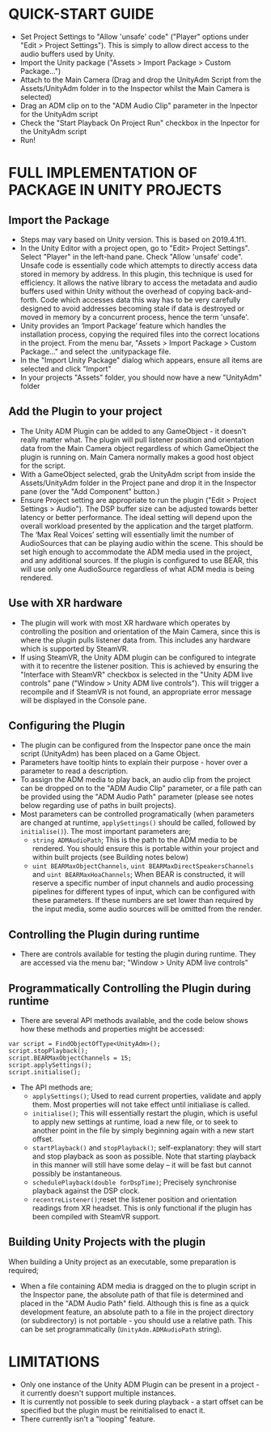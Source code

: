 # QUICK-START GUIDE

- Set Project Settings to "Allow 'unsafe' code" ("Player" options under "Edit > Project Settings"). This is simply to allow direct access to the audio buffers used by Unity.
- Import the Unity package ("Assets > Import Package > Custom Package...")
- Attach to the Main Camera (Drag and drop the UnityAdm Script from the Assets/UnityAdm folder in to the Inspector whilst the Main Camera is selected)
- Drag an ADM clip on to the "ADM Audio Clip" parameter in the Inpector for the UnityAdm script
- Check the "Start Playback On Project Run" checkbox in the Inpector for the UnityAdm script
- Run!



# FULL IMPLEMENTATION OF PACKAGE IN UNITY PROJECTS

## Import the Package

- Steps may vary based on Unity version. This is based on 2019.4.1f1.
- In the Unity Editor with a project open, go to "Edit> Project Settings". Select "Player" in the left-hand pane. Check "Allow 'unsafe' code". Unsafe code is essentially code which attempts to directly access data stored in memory by address. In this plugin, this technique is used for efficiency. It allows the native library to access the metadata and audio buffers used within Unity without the overhead of copying back-and-forth. Code which accesses data this way has to be very carefully designed to avoid addresses becoming stale if data is destroyed or moved in memory by a concurrent process, hence the term 'unsafe'.
- Unity provides an ‘Import Package’ feature which handles the installation process, copying the required files into the correct locations in the project. From the menu bar, "Assets > Import Package > Custom Package..." and select the .unitypackage file.
- In the "Import Unity Package" dialog which appears, ensure all items are selected and click "Import"
- In your projects "Assets" folder, you should now have a new "UnityAdm" folder

## Add the Plugin to your project

- The Unity ADM Plugin can be added to any GameObject - it doesn't really matter what. The plugin will pull listener position and orientation data from the Main Camera object regardless of which GameObject the plugin is running on. Main Camera normally makes a good host object for the script.
- With a GameObject selected, grab the UnityAdm script from inside the Assets/UnityAdm folder in the Project pane and drop it in the Inspector pane (over the "Add Component" button.)
- Ensure Project setting are appropriate to run the plugin ("Edit > Project Settings > Audio"). The DSP buffer size can be adjusted towards better latency or better performance. The ideal setting will depend upon the overall workload presented by the application and the target platform. The ‘Max Real Voices’ setting will essentially limit the number of AudioSources that can be playing audio within the scene. This should be set high enough to accommodate the ADM media used in the project, and any additional sources. If the plugin is configured to use BEAR, this will use only one AudioSource regardless of what ADM media is being rendered.

## Use with XR hardware

- The plugin will work with most XR hardware which operates by controlling the position and orientation of the Main Camera, since this is where the plugin pulls listener data from. This includes any hardware which is supported by SteamVR.
- If using SteamVR, the Unity ADM plugin can be configured to integrate with it to recentre the listener position. This is achieved by ensuring the "Interface with SteamVR" checkbox is selected in the "Unity ADM live controls" pane ("Window > Unity ADM live controls"). This will trigger a recompile and if SteamVR is not found, an appropriate error message will be displayed in the Console pane.

## Configuring the Plugin

- The plugin can be configured from the Inspector pane once the main script (UnityAdm) has been placed on a Game Object.
- Parameters have tooltip hints to explain their purpose - hover over a parameter to read a description.
- To assign the ADM media to play back, an audio clip from the project can be dropped on to the "ADM Audio Clip" parameter, or a file path can be provided using the "ADM Audio Path" parameter (please see notes below regarding use of paths in built projects).
- Most parameters can be controlled programatically (when parameters are changed at runtime, `applySettings()` should be called, followed by `initialise()`). The most important parameters are;
	- `string ADMAudioPath`; This is the path to the ADM media to be rendered. You should ensure this is portable within your project and within built projects (see Building notes below)
	- `uint BEARMaxObjectChannels`, `uint BEARMaxDirectSpeakersChannels` and `uint BEARMaxHoaChannels`; When BEAR is constructed, it will reserve a specific number of input channels and audio processing pipelines for different types of input, which can be configured with these parameters. If these numbers are set lower than required by the input media, some audio sources will be omitted from the render. 

## Controlling the Plugin during runtime

- There are controls available for testing the plugin during runtime. They are accessed via the menu bar; "Window > Unity ADM live controls"

## Programmatically Controlling the Plugin during runtime

- There are several API methods available, and the code below shows how these methods and properties might be accessed:

```
var script = FindObjectOfType<UnityAdm>();
script.stopPlayback();
script.BEARMaxObjectChannels = 15;
script.applySettings();
script.initialise();
```

- The API methods are;
	- `applySettings()`; Used to read current properties, validate and apply them. Most properties will not take effect until initialiase is called.
	- `initialise()`; This will essentially restart the plugin, which is useful to apply new settings at runtime, load a new file, or to seek to another point in the file by simply beginning again with a new start offset.
	- `startPlayback()` and `stopPlayback()`; self-explanatory: they will start and stop playback as soon as possible. Note that starting playback in this manner will still have some delay – it will be fast but cannot possibly be instantaneous.
	- `schedulePlayback(double forDspTime)`; Precisely synchronise playback against the DSP clock.
	- `recentreListener()`;reset the listener position and orientation readings from XR headset. This is only functional if the plugin has been compiled with SteamVR support.

## Building Unity Projects with the plugin

When building a Unity project as an executable, some preparation is required;

- When a file containing ADM media is dragged on the to plugin script in the Inspector pane, the absolute path of that file is determined and placed in the "ADM Audio Path" field. Although this is fine as a quick development feature, an absolute path to a file in the project directory (or subdirectory) is not portable - you should use a relative path. This can be set programmatically (`UnityAdm.ADMAudioPath` string).

# LIMITATIONS

- Only one instance of the Unity ADM Plugin can be present in a project - it currently doesn't support multiple instances.
- It is currently not possible to seek during playback - a start offset can be specified but the plugin must be reinitialised to enact it.
- There currently isn't a "looping" feature. 
